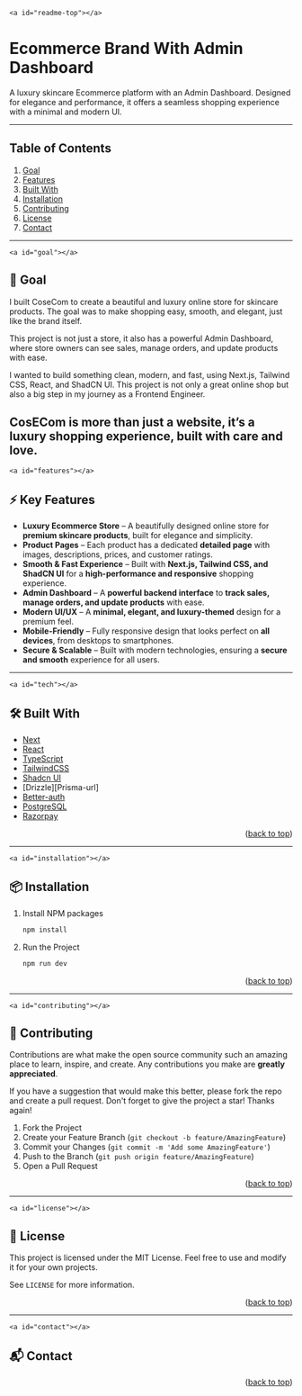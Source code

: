 `<a id="readme-top"></a>`

# Ecommerce Brand With Admin Dashboard

A luxury skincare Ecommerce platform with an Admin Dashboard. Designed for elegance and performance, it offers a seamless shopping experience with a minimal and modern UI.

---

## Table of Contents

<ol>
    <li><a href="#goal">Goal</a></li>
    <li><a href="#features">Features</a></li>
    <li><a href="#tech">Built With</a></li>
    <li><a href="#installation">Installation</a></li>
    <li><a href="#contributing">Contributing</a></li>
    <li><a href="#license">License</a></li>
    <li><a href="#contact">Contact</a></li>
  </ol>

---

`<a id="goal"></a>`

## 🎯 Goal

I built CoseCom to create a beautiful and luxury online store for skincare products. The goal was to make shopping easy, smooth, and elegant, just like the brand itself.

This project is not just a store, it also has a powerful Admin Dashboard, where store owners can see sales, manage orders, and update products with ease.

I wanted to build something clean, modern, and fast, using Next.js, Tailwind CSS, React, and ShadCN UI. This project is not only a great online shop but also a big step in my journey as a Frontend Engineer.

## CosECom is more than just a website, it’s a luxury shopping experience, built with care and love.

`<a id="features"></a>`

## ⚡ Key Features

- **Luxury Ecommerce Store** – A beautifully designed online store for **premium skincare products**, built for elegance and simplicity.
- **Product Pages** – Each product has a dedicated **detailed page** with images, descriptions, prices, and customer ratings.
- **Smooth & Fast Experience** – Built with **Next.js, Tailwind CSS, and ShadCN UI** for a **high-performance and responsive** shopping experience.
- **Admin Dashboard** – A **powerful backend interface** to **track sales, manage orders, and update products** with ease.
- **Modern UI/UX** – A **minimal, elegant, and luxury-themed** design for a premium feel.
- **Mobile-Friendly** – Fully responsive design that looks perfect on **all devices**, from desktops to smartphones.
- **Secure & Scalable** – Built with modern technologies, ensuring a **secure and smooth** experience for all users.

---

`<a id="tech"></a>`

## 🛠 Built With

- [Next][Next-url]
- [React][React-url]
- [TypeScript][TypeScript-url]
- [TailwindCSS][TailwindCSS-url]
- [Shadcn UI][Shadcn-url]
- [Drizzle][Prisma-url]
- [Better-auth][Better-url]
- [PostgreSQL][PostgreSQL-url]
- [Razorpay][Razorpay-url]

<p align="right">(<a href="#readme-top">back to top</a>)</p>

---

`<a id="installation"></a>`

## 📦 Installation

1. Install NPM packages

   ```sh
   npm install
   ```

2. Run the Project

   ```sh
   npm run dev
   ```

<p align="right">(<a href="#readme-top">back to top</a>)</p>

---

`<a id="contributing"></a>`

## 🤝 Contributing

Contributions are what make the open source community such an amazing place to learn, inspire, and create. Any contributions you make are **greatly appreciated**.

If you have a suggestion that would make this better, please fork the repo and create a pull request.
Don't forget to give the project a star! Thanks again!

1. Fork the Project
2. Create your Feature Branch (`git checkout -b feature/AmazingFeature`)
3. Commit your Changes (`git commit -m 'Add some AmazingFeature'`)
4. Push to the Branch (`git push origin feature/AmazingFeature`)
5. Open a Pull Request

<p align="right">(<a href="#readme-top">back to top</a>)</p>

---

`<a id="license"></a>`

## 📜 License

This project is licensed under the MIT License. Feel free to use and modify it for your own projects.

See `LICENSE` for more information.

<p align="right">(<a href="#readme-top">back to top</a>)</p>

---

`<a id="contact"></a>`

## 📬 Contact

<p align="right">(<a href="#readme-top">back to top</a>)</p>

[Next.js]: https://img.shields.io/badge/next.js-000000?style=for-the-badge&logo=nextdotjs&logoColor=white
[Next-url]: https://nextjs.org/
[React.js]: https://img.shields.io/badge/React-000000?style=for-the-badge&logo=react&logoColor=61DAFB
[React-url]: https://react.dev/
[TypeScript]: https://img.shields.io/badge/typescript-000000?style=for-the-badge&logo=typescript&logoColor=60a5fa
[TypeScript-url]: https://www.typescriptlang.org
[TailwindCSS]: https://img.shields.io/badge/TailwindCSS-000000?style=for-the-badge&logo=tailwindcss&logoColor=38bdf8
[TailwindCSS-url]: https://tailwindcss.com
[Shadcn-UI]: https://img.shields.io/badge/shadcn%20ui-000000?style=for-the-badge
[Shadcn-url]: https://ui.shadcn.com/
[Drizzle-url]: https://orm.drizzle.team/
[Better-url]: https://better-auth.com/
[PostgreSQL-url]: https://www.postgresql.org/
[Razorpay-url]: https://razorpay.com/
